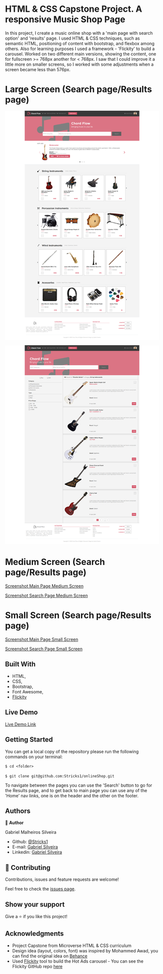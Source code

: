 # HTML & CSS Capstone Project. A responsive Music Shop Page

In this project, I create a music online shop with a 'main page with search option' and 'results' page.
I used HTML & CSS techniques, such as semantic HTML, positioning of content with bootstrap, and flexbox among others. Also for learning purposes I used a framework - 'Flickity' to build a carousel.
Worked on two different main versions, showing the content, one for fullscreen >= 768px another for < 768px. I saw that I could improve it a little more on smaller screens, so I worked with some adjustments when a screen became less than 576px.

# Large Screen (Search page/Results page)

![Screenshot Main Page Fullscreen](./img/shopFull.png)

![Screenshot Search Page Fullscreen](./img/SearchFull.png)


# Medium Screen (Search page/Results page)

[Screenshot Main Page Medium Screen](./img/shopMd.png)

[Screenshot Search Page Medium Screen](./img/searchMd.png)


# Small Screen (Search page/Results page)

[Screenshot Main Page Small Screen](./img/shopSm.png)

[Screenshot Search Page Small Screen](./img/searchSm.png)

## Built With

   - HTML,
   - CSS,
   - Bootstrap,
   - Font Awesome,
   - [Flickity](https://flickity.metafizzy.co/)

## Live Demo

[Live Demo Link](https://rawcdn.githack.com/Stricks1/onlineShop/0d3e0b7f418cfa651fea0532bad6746c63003284/index.html)

## Getting Started

You can get a local copy of the repository please run the following commands on your terminal:

```
$ cd <folder>

$ git clone git@github.com:Stricks1/onlineShop.git
```
To navigate between the pages you can use the 'Search' button to go for the Results page, and to get back to main page you can use any of the 'Home' nav links, one is on the header and the other on the footer.

## Authors

👤 **Author**

Gabriel Malheiros Silveira

- Github: [@Stricks1](https://github.com/Stricks1)
- E-mail: [Gabriel Silveira](mailto:gmalheiross@gmail.com)
- Linkedin: [Gabriel Silveira](https://linkedin.com/in/gabriel-malheiros-silveira-b6632061/)

## 🤝 Contributing

Contributions, issues and feature requests are welcome!

Feel free to check the [issues page](issues/).

## Show your support

Give a ⭐️ if you like this project!

## Acknowledgments

   - Project Capstone from Microverse HTML & CSS curriculum
   - Design idea (layout, colors, font) was inspired by Mohammed Awad, you can find the original idea on [Behance](https://www.behance.net/gallery/24796463/ZATTIX)
   - Used [Flickity](https://flickity.metafizzy.co/) tool to build the Hot Ads carousel - You can see the Flickity GitHub repo [here](https://github.com/metafizzy/flickity)
